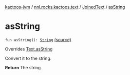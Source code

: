 [kactoos-jvm](../../index.md) / [nnl.rocks.kactoos.text](../index.md) / [JoinedText](index.md) / [asString](.)

# asString

`fun asString(): `[`String`](https://kotlinlang.org/api/latest/jvm/stdlib/kotlin/-string/index.html) [(source)](https://github.com/neonailol/kactoos/blob/master/kactoos-jvm/src/main/kotlin/nnl/rocks/kactoos/text/JoinedText.kt#L61)

Overrides [Text.asString](../../nnl.rocks.kactoos/-text/as-string.md)

Convert it to the string.

**Return**
The string.

